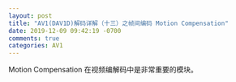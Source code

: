 ```yaml
---
layout: post
title: "AV1(DAV1D)解码详解（十三）之帧间编码 Motion Compensation"
date: 2019-12-09 09:42:19 -0700
comments: true
categories: AV1
---
```


Motion Compensation 在视频编解码中是非常重要的模块。

